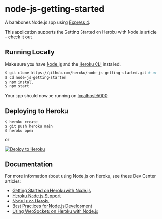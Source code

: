 # node-js-getting-started

A barebones Node.js app using [Express 4](http://expressjs.com/).

This application supports the [Getting Started on Heroku with Node.js](https://devcenter.heroku.com/articles/getting-started-with-nodejs) article - check it out.

## Running Locally

Make sure you have [Node.js](http://nodejs.org/) and the [Heroku CLI](https://cli.heroku.com/) installed.

```sh
$ git clone https://github.com/heroku/node-js-getting-started.git # or clone your own fork
$ cd node-js-getting-started
$ npm install
$ npm start
```

Your app should now be running on [localhost:5000](http://localhost:5000/).

## Deploying to Heroku

```
$ heroku create
$ git push heroku main
$ heroku open
```

or

[![Deploy to Heroku](https://www.herokucdn.com/deploy/button.svg)](https://heroku.com/deploy)

## Documentation

For more information about using Node.js on Heroku, see these Dev Center articles:

-   [Getting Started on Heroku with Node.js](https://devcenter.heroku.com/articles/getting-started-with-nodejs)
-   [Heroku Node.js Support](https://devcenter.heroku.com/articles/nodejs-support)
-   [Node.js on Heroku](https://devcenter.heroku.com/categories/nodejs)
-   [Best Practices for Node.js Development](https://devcenter.heroku.com/articles/node-best-practices)
-   [Using WebSockets on Heroku with Node.js](https://devcenter.heroku.com/articles/node-websockets)
